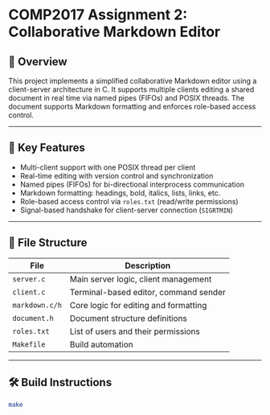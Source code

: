 # COMP2017 Assignment 2: Collaborative Markdown Editor

## 📝 Overview

This project implements a simplified collaborative Markdown editor using a client-server architecture in C. It supports multiple clients editing a shared document in real time via named pipes (FIFOs) and POSIX threads. The document supports Markdown formatting and enforces role-based access control.

---

## 🧠 Key Features

- Multi-client support with one POSIX thread per client
- Real-time editing with version control and synchronization
- Named pipes (FIFOs) for bi-directional interprocess communication
- Markdown formatting: headings, bold, italics, lists, links, etc.
- Role-based access control via `roles.txt` (read/write permissions)
- Signal-based handshake for client-server connection (`SIGRTMIN`)

---

## 📂 File Structure

| File              | Description                              |
|-------------------|------------------------------------------|
| `server.c`        | Main server logic, client management     |
| `client.c`        | Terminal-based editor, command sender    |
| `markdown.c/h`    | Core logic for editing and formatting    |
| `document.h`      | Document structure definitions           |
| `roles.txt`       | List of users and their permissions      |
| `Makefile`        | Build automation                         |

---

## 🛠️ Build Instructions

```bash
make